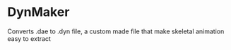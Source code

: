 # DynMaker
Converts .dae to .dyn file, a custom made file that make skeletal animation easy to extract
